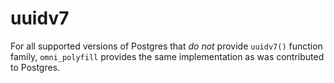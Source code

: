 # uuidv7

For all supported versions of Postgres that _do not_ provide `uuidv7()` function family, `omni_polyfill` provides the
same implementation as was contributed to Postgres.